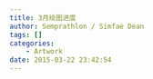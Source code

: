 ```yaml
---
title: 3月绘图进度
author: Semprathlon / Simfae Dean
tags: []
categories:
	- Artwork
date: 2015-03-22 23:42:54
---
```

﻿<p>﻿<img src="/blog/uploads/2015/03/IMG_1140.jpg" alt=""/>﻿<br /></p><p></p>
